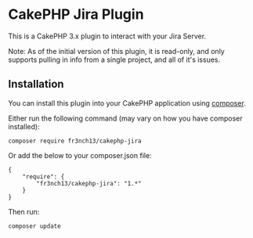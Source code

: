 # CakePHP Jira Plugin

This is a CakePHP 3.x plugin to interact with your Jira Server.

Note: As of the initial version of this plugin, it is read-only,
and only supports pulling in info from a single project, and all of it's issues.

## Installation

You can install this plugin into your CakePHP application using [composer](http://getcomposer.org).

Either run the following command (may vary on how you have composer installed):

```
composer require fr3nch13/cakephp-jira
```

Or add the below to your composer.json file:

```
{
    "require": {
        "fr3nch13/cakephp-jira": "1.*"
    }
}
```

Then run:
```
composer update
```
